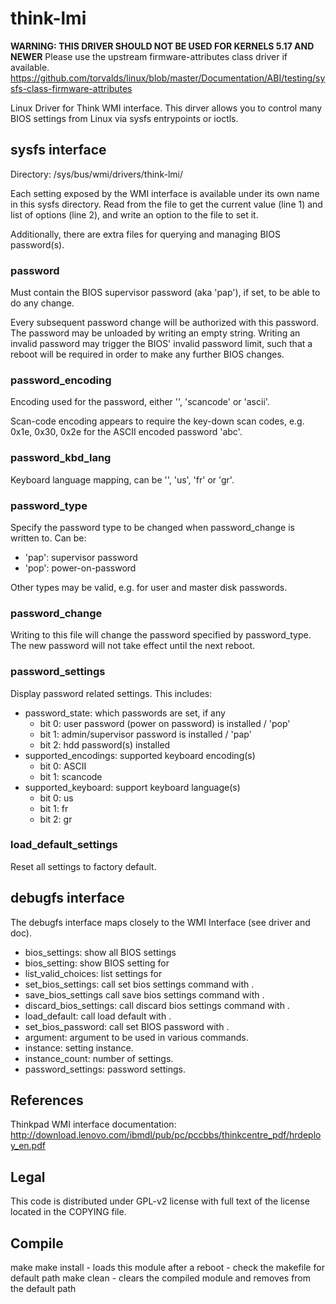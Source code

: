 # think-lmi

**WARNING: THIS DRIVER SHOULD NOT BE USED FOR KERNELS 5.17 AND NEWER**
Please use the upstream firmware-attributes class driver if available.
https://github.com/torvalds/linux/blob/master/Documentation/ABI/testing/sysfs-class-firmware-attributes

Linux Driver for Think WMI interface.
This dirver allows you to control many BIOS settings from Linux via sysfs
entrypoints or ioctls.

## sysfs interface

Directory: /sys/bus/wmi/drivers/think-lmi/

Each setting exposed by the WMI interface is available under its own name
in this sysfs directory. Read from the file to get the current value (line 1)
and list of options (line 2), and write an option to the file to set it.

Additionally, there are extra files for querying and managing BIOS password(s).

### password

Must contain the BIOS supervisor password (aka 'pap'), if set, to be able to do
any change.

Every subsequent password change will be authorized with this password. The
password may be unloaded by writing an empty string. Writing an invalid
password may trigger the BIOS' invalid password limit, such that a reboot will
be required in order to make any further BIOS changes.

### password_encoding

Encoding used for the password, either '', 'scancode' or 'ascii'.

Scan-code encoding appears to require the key-down scan codes, e.g. 0x1e, 0x30,
0x2e for the ASCII encoded password 'abc'.

### password_kbd_lang

Keyboard language mapping, can be '', 'us', 'fr' or 'gr'.

### password_type

Specify the password type to be changed when password_change is written to.
Can be:
* 'pap': supervisor password
* 'pop': power-on-password

Other types may be valid, e.g. for user and master disk passwords.

### password_change

Writing to this file will change the password specified by password_type. The
new password will not take effect until the next reboot.

### password_settings

Display password related settings. This includes:

* password_state: which passwords are set, if any
  * bit 0: user password (power on password) is installed / 'pop'
  * bit 1: admin/supervisor password is installed / 'pap'
  * bit 2: hdd password(s) installed
* supported_encodings: supported keyboard encoding(s)
  * bit 0: ASCII
  * bit 1: scancode
* supported_keyboard: support keyboard language(s)
  * bit 0: us
  * bit 1: fr
  * bit 2: gr

### load_default_settings

Reset all settings to factory default.

## debugfs interface

The debugfs interface maps closely to the WMI Interface (see driver and doc).

* bios_settings: show all BIOS settings
* bios_setting: show BIOS setting for <instance>
* list_valid_choices: list settings for <argument>
* set_bios_settings: call set bios settings command with <argument>.
* save_bios_settings call save bios settings command with <argument>.
* discard_bios_settings: call discard bios settings command with <argument>.
* load_default: call load default with <argument>.
* set_bios_password: call set BIOS password with <argument>.
* argument: argument to be used in various commands.
* instance: setting instance.
* instance_count: number of settings.
* password_settings: password settings.

## References

Thinkpad WMI interface documentation:
http://download.lenovo.com/ibmdl/pub/pc/pccbbs/thinkcentre_pdf/hrdeploy_en.pdf

## Legal
This code is distributed under GPL-v2 license with full text of the license 
located in the COPYING file.

## Compile
make
make install - loads this module after a reboot
             - check the makefile for default path
make clean   - clears the compiled module and removes from the default path
